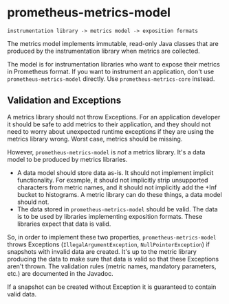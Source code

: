 # prometheus-metrics-model

```
instrumentation library -> metrics model -> exposition formats
```

The metrics model implements immutable, read-only Java classes that are produced by the instrumentation
library when metrics are collected.

The model is for instrumentation libraries who want to expose their metrics in Prometheus format.
If you want to instrument an application, don't use `prometheus-metrics-model` directly.
Use `prometheus-metrics-core` instead.

## Validation and Exceptions

A metrics library should not throw Exceptions. For an application developer it should be safe to add metrics
to their application, and they should not need to worry about unexpected runtime exceptions if they are using
the metrics library wrong. Worst case, metrics should be missing.

However, `prometheus-metrics-model` is _not_ a metrics library. It's a data model to be produced by metrics libraries.

* A data model should store data as-is. It should not implement implicit functionality. For example, it should not
  implicitly strip unsupported characters from metric names, and it should not implicitly add the +Inf bucket to
  histograms. A metric library can do these things, a data model should not.
* The data stored in `prometheus-metrics-model` should be valid. The data is to be used by libraries implementing
  exposition formats. These libraries expect that data is valid.

So, in order to implement these two properties, `prometheus-metrics-model` throws Exceptions
(`IllegalArgumentException`, `NullPointerException`) if snapshots with invalid data are created.
It's up to the metric library producing the data to make sure that data is valid so that these Exceptions aren't thrown.
The validation rules (metric names, mandatory parameters, etc.) are documented in the Javadoc.

If a snapshot can be created without Exception it is guaranteed to contain valid data.
